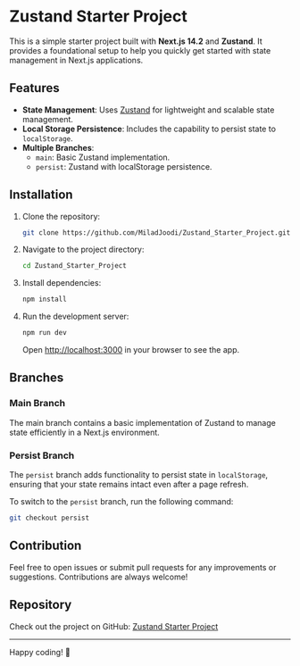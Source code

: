 # Zustand Starter Project

This is a simple starter project built with **Next.js 14.2** and **Zustand**. It provides a foundational setup to help you quickly get started with state management in Next.js applications. 

## Features

- **State Management**: Uses [Zustand](https://github.com/pmndrs/zustand) for lightweight and scalable state management.
- **Local Storage Persistence**: Includes the capability to persist state to `localStorage`.
- **Multiple Branches**:
  - `main`: Basic Zustand implementation.
  - `persist`: Zustand with localStorage persistence.

## Installation

1. Clone the repository:

   ```bash
   git clone https://github.com/MiladJoodi/Zustand_Starter_Project.git
   ```

2. Navigate to the project directory:

   ```bash
   cd Zustand_Starter_Project
   ```

3. Install dependencies:

   ```bash
   npm install
   ```

4. Run the development server:

   ```bash
   npm run dev
   ```

   Open [http://localhost:3000](http://localhost:3000) in your browser to see the app.

## Branches

### Main Branch
The main branch contains a basic implementation of Zustand to manage state efficiently in a Next.js environment.

### Persist Branch
The `persist` branch adds functionality to persist state in `localStorage`, ensuring that your state remains intact even after a page refresh.

To switch to the `persist` branch, run the following command:

```bash
git checkout persist
```

## Contribution
Feel free to open issues or submit pull requests for any improvements or suggestions. Contributions are always welcome!

## Repository
Check out the project on GitHub:
[Zustand Starter Project](https://github.com/MiladJoodi/Zustand_Starter_Project)

---

Happy coding! 🚀
